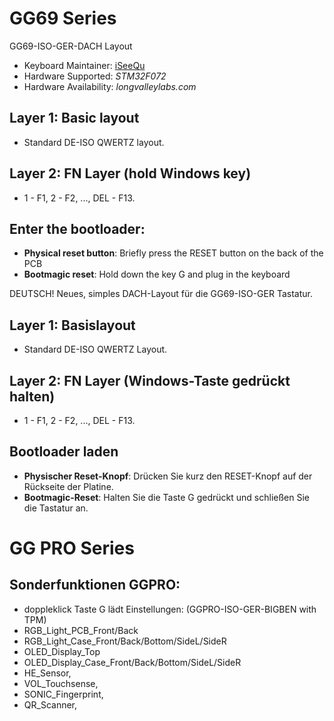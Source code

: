 # GG69 Series
GG69-ISO-GER-DACH Layout

* Keyboard Maintainer: [iSeeQu](https://github.com/iSeeQu)
* Hardware Supported: *STM32F072*
* Hardware Availability: *longvalleylabs.com*

## Layer 1: Basic layout
- Standard DE-ISO QWERTZ layout.

## Layer 2: FN Layer (hold Windows key)
- 1 - F1, 2 - F2, ..., DEL - F13.

## Enter the bootloader:

* **Physical reset button**: Briefly press the RESET button on the back of the PCB
* **Bootmagic reset**: Hold down the key G and plug in the keyboard

DEUTSCH!
Neues, simples DACH-Layout für die GG69-ISO-GER Tastatur.

## Layer 1: Basislayout
- Standard DE-ISO QWERTZ Layout.

## Layer 2: FN Layer (Windows-Taste gedrückt halten)
- 1 - F1, 2 - F2, ..., DEL - F13.

## Bootloader laden

* **Physischer Reset-Knopf**: Drücken Sie kurz den RESET-Knopf auf der Rückseite der Platine.
* **Bootmagic-Reset**: Halten Sie die Taste G gedrückt und schließen Sie die Tastatur an.






# GG PRO Series

## Sonderfunktionen GGPRO:
- doppleklick Taste G lädt Einstellungen: (GGPRO-ISO-GER-BIGBEN with TPM)
- RGB_Light_PCB_Front/Back
- RGB_Light_Case_Front/Back/Bottom/SideL/SideR
- OLED_Display_Top
- OLED_Display_Case_Front/Back/Bottom/SideL/SideR
- HE_Sensor,
- VOL_Touchsense,
- SONIC_Fingerprint,
- QR_Scanner,
